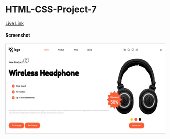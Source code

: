 # HTML-CSS-Project-7

[Live Link](https://html-proj-7.netlify.app/)

#### Screenshot
![](./screenshot/proj-7.png)